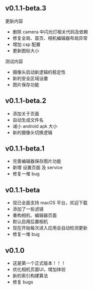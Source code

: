 ## v0.1.1-beta.3

更新内容

- 删除 camera 中闪光灯相关代码及依赖
- 修复全局、首页、相机编辑器布局异常
- 增加 csp 配置
- 更新图标大小

测试内容

- 摄像头启动新逻辑的稳定性
- 新的安全区域设置
- 图片保存功能

## v0.1.1-beta.2

- 添加关于页面
- 自动生成文件名
- 减小 android apk 大小
- 新的摄像头切换逻辑

## v0.1.1-beta.1

- 完善编辑器保存图片功能
- 新增 设置页面 及 service
- 修复一堆 bug

## v0.1.1-beta

- 现已全面支持 macOS 平台，欢迎下载
- 添加了一些滤镜
- 重构相机、编辑器页面
- 默认启用后置相机
- 现在开始每次进入应用会自动检测更新
- 修复一堆 bug

## v0.1.0

- 这是第一个正式版本！！！
- 优化相机页面UI，增加体验
- 新的索引构建算法
- 修复 bugs